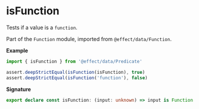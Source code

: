 # isFunction

Tests if a value is a `function`.

Part of the `Function` module, imported from `@effect/data/Function`.

**Example**

```ts
import { isFunction } from '@effect/data/Predicate'

assert.deepStrictEqual(isFunction(isFunction), true)
assert.deepStrictEqual(isFunction('function'), false)
```

**Signature**

```ts
export declare const isFunction: (input: unknown) => input is Function
```
